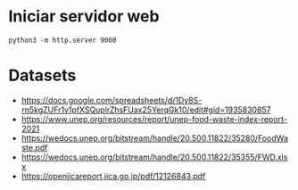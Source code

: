 # Iniciar servidor web
```
python3 -m http.server 9000
```

# Datasets
- https://docs.google.com/spreadsheets/d/1Dy8S-rn5kgZUFr1v1pfXSQuplrZhsFUax25YerqGk10/edit#gid=1935830857
- https://www.unep.org/resources/report/unep-food-waste-index-report-2021
- https://wedocs.unep.org/bitstream/handle/20.500.11822/35280/FoodWaste.pdf
- https://wedocs.unep.org/bitstream/handle/20.500.11822/35355/FWD.xlsx
- https://openjicareport.jica.go.jp/pdf/12126843.pdf
